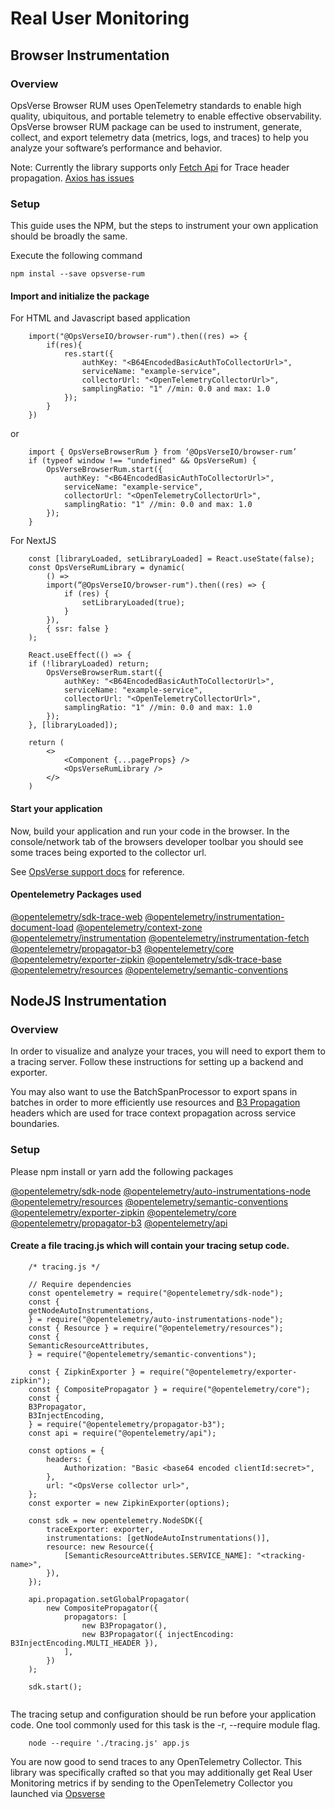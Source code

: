 # Real User Monitoring

## Browser Instrumentation

### Overview

OpsVerse Browser RUM uses OpenTelemetry standards to enable high quality, ubiquitous, and portable telemetry to enable effective observability. OpsVerse browser RUM package can be used to instrument, generate, collect, and export telemetry data (metrics, logs, and traces) to help you analyze your software’s performance and behavior.

Note: Currently the library supports only [Fetch Api](https://developer.mozilla.org/en-US/docs/Web/API/Fetch_API) for Trace header propagation. [Axios has issues](https://github.com/open-telemetry/opentelemetry-js/issues/1076)

### Setup

This guide uses the NPM, but the steps to instrument your own application should be broadly the same.

Execute the following command

```
npm instal --save opsverse-rum
```

#### Import and initialize the package

For HTML and Javascript based application

```
    import("@OpsVerseIO/browser-rum").then((res) => {
        if(res){
            res.start({
                authKey: "<B64EncodedBasicAuthToCollectorUrl>",
                serviceName: "example-service",
                collectorUrl: "<OpenTelemetryCollectorUrl>",
                samplingRatio: "1" //min: 0.0 and max: 1.0
            });
        }
    })
```

or

```
    import { OpsVerseBrowserRum } from ‘@OpsVerseIO/browser-rum’
    if (typeof window !== "undefined" && OpsVerseRum) {
        OpsVerseBrowserRum.start({
            authKey: "<B64EncodedBasicAuthToCollectorUrl>",
            serviceName: "example-service",
            collectorUrl: "<OpenTelemetryCollectorUrl>",
            samplingRatio: "1" //min: 0.0 and max: 1.0
        });
    }
```

For NextJS

```
    const [libraryLoaded, setLibraryLoaded] = React.useState(false);
    const OpsVerseRumLibrary = dynamic(
        () =>
        import(“@OpsVerseIO/browser-rum").then((res) => {
            if (res) {
                setLibraryLoaded(true);
            }
        }),
        { ssr: false }
    );

    React.useEffect(() => {
    if (!libraryLoaded) return;
        OpsVerseBrowserRum.start({
            authKey: "<B64EncodedBasicAuthToCollectorUrl>",
            serviceName: "example-service",
            collectorUrl: "<OpenTelemetryCollectorUrl>",
            samplingRatio: "1" //min: 0.0 and max: 1.0
        });
    }, [libraryLoaded]);

    return (
        <>
            <Component {...pageProps} />
            <OpsVerseRumLibrary />
        </>
    )
```

#### Start your application

Now, build your application and run your code in the browser. In the console/network tab of the browsers developer toolbar you should see some traces being exported to the collector url.

See [OpsVerse support docs](https://docs.opsverse.io/observenow/collection/application-integration/node/) for reference.

#### Opentelemetry Packages used

[@opentelemetry/sdk-trace-web](https://www.npmjs.com/package/@opentelemetry/sdk-trace-web)
[@opentelemetry/instrumentation-document-load](https://www.npmjs.com/package/@opentelemetry/instrumentation-document-load)
[@opentelemetry/context-zone](https://www.npmjs.com/package/@opentelemetry/context-zone)
[@opentelemetry/instrumentation](https://www.npmjs.com/package/@opentelemetry/instrumentation)
[@opentelemetry/instrumentation-fetch](https://www.npmjs.com/package/@opentelemetry/instrumentation-fetch)
[@opentelemetry/propagator-b3](https://www.npmjs.com/package/@opentelemetry/propagator-b3)
[@opentelemetry/core](https://www.npmjs.com/package/@opentelemetry/core)
[@opentelemetry/exporter-zipkin](https://www.npmjs.com/package/@opentelemetry/exporter-zipkin)
[@opentelemetry/sdk-trace-base](https://www.npmjs.com/package/@opentelemetry/sdk-trace-base)
[@opentelemetry/resources](https://www.npmjs.com/package/@opentelemetry/resources)
[@opentelemetry/semantic-conventions](https://www.npmjs.com/package/@opentelemetry/semantic-conventions)

## NodeJS Instrumentation

### Overview

In order to visualize and analyze your traces, you will need to export them to a tracing server. Follow these instructions for setting up a backend and exporter.

You may also want to use the BatchSpanProcessor to export spans in batches in order to more efficiently use resources and [B3 Propagation](https://github.com/openzipkin/b3-propagation) headers which are used for trace context propagation across service boundaries.

### Setup

Please npm install or yarn add the following packages

[@opentelemetry/sdk-node](https://www.npmjs.com/package/@opentelemetry/sdk-node)
[@opentelemetry/auto-instrumentations-node](https://www.npmjs.com/package/@opentelemetry/auto-instrumentations-node)
[@opentelemetry/resources](https://www.npmjs.com/package/@opentelemetry/resources)
[@opentelemetry/semantic-conventions](https://www.npmjs.com/package/@opentelemetry/semantic-conventions)
[@opentelemetry/exporter-zipkin](https://www.npmjs.com/package/@opentelemetry/exporter-zipkin)
[@opentelemetry/core](https://www.npmjs.com/package/@opentelemetry/core)
[@opentelemetry/propagator-b3](https://www.npmjs.com/package/@opentelemetry/propagator-b3)
[@opentelemetry/api](https://www.npmjs.com/package/@opentelemetry/api)

#### Create a file tracing.js which will contain your tracing setup code.

```
    /* tracing.js */

    // Require dependencies
    const opentelemetry = require("@opentelemetry/sdk-node");
    const {
    getNodeAutoInstrumentations,
    } = require("@opentelemetry/auto-instrumentations-node");
    const { Resource } = require("@opentelemetry/resources");
    const {
    SemanticResourceAttributes,
    } = require("@opentelemetry/semantic-conventions");

    const { ZipkinExporter } = require("@opentelemetry/exporter-zipkin");
    const { CompositePropagator } = require("@opentelemetry/core");
    const {
    B3Propagator,
    B3InjectEncoding,
    } = require("@opentelemetry/propagator-b3");
    const api = require("@opentelemetry/api");

    const options = {
        headers: {
            Authorization: "Basic <base64 encoded clientId:secret>",
        },
        url: "<OpsVerse collector url>",
    };
    const exporter = new ZipkinExporter(options);

    const sdk = new opentelemetry.NodeSDK({
        traceExporter: exporter,
        instrumentations: [getNodeAutoInstrumentations()],
        resource: new Resource({
            [SemanticResourceAttributes.SERVICE_NAME]: "<tracking-name>",
        }),
    });

    api.propagation.setGlobalPropagator(
        new CompositePropagator({
            propagators: [
                new B3Propagator(),
                new B3Propagator({ injectEncoding: B3InjectEncoding.MULTI_HEADER }),
            ],
        })
    );

    sdk.start();


```

The tracing setup and configuration should be run before your application code. One tool commonly used for this task is the -r, --require module flag.

```
    node --require './tracing.js' app.js
```

You are now good to send traces to any OpenTelemetry Collector. This library was specifically crafted so that you may additionally get Real User Monitoring metrics if by sending to the OpenTelemetry Collector you launched via [Opsverse](https://console.opsverse.io)
